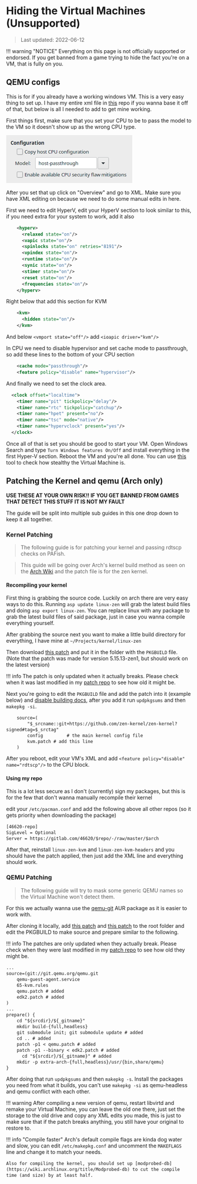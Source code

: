# Hiding the Virtual Machines (Unsupported)
> Last updated: 2022-06-12

!!! warning "NOTICE"
    Everything on this page is not officially supported or endorsed. If you get banned from a game trying to hide the fact you're on a VM, that is fully on you.

## QEMU configs
This is for if you already have a working windows VM. This is a very easy thing to set up. I have my entire xml file in [this](https://github.com/46620/kvm-passthrough) repo if you wanna base it off of that, but below is all I needed to add to get mine working.

First things first, make sure that you set your CPU to be to pass the model to the VM so it doesn't show up as the wrong CPU type.

![01_cpu](../img/hide/01_cpu.png)

After you set that up click on "Overview" and go to XML. Make sure you have XML editing on because we need to do some manual edits in here.

First we need to edit HyperV, edit your HyperV section to look similar to this, if you need extra for your system to work, add it also

```xml
    <hyperv>
      <relaxed state="on"/>
      <vapic state="on"/>
      <spinlocks state="on" retries="8191"/>
      <vpindex state="on"/>
      <runtime state="on"/>
      <synic state="on"/>
      <stimer state="on"/>
      <reset state="on"/>
      <frequencies state="on"/>
    </hyperv>
``` 

Right below that add this section for KVM

```xml
    <kvm>
      <hidden state="on"/>
    </kvm>
```

And below `<vmport state="off"/>` add `<ioapic driver="kvm"/>`

In CPU we need to disable hypervisor and set cache mode to passthrough, so add these lines to the bottom of your CPU section

```xml
    <cache mode="passthrough"/>
    <feature policy="disable" name="hypervisor"/>
```

And finally we need to set the clock area.

```xml
  <clock offset="localtime">
    <timer name="pit" tickpolicy="delay"/>
    <timer name="rtc" tickpolicy="catchup"/>
    <timer name="hpet" present="no"/>
    <timer name="tsc" mode="native"/>
    <timer name="hypervclock" present="yes"/>
  </clock>
```

Once all of that is set you should be good to start your VM. Open Windows Search and type `Turn Windows features On/Off` and install everything in the first Hyper-V section. Reboot the VM and you're all done. You can use [this](../apps/pafish.exe) tool to check how stealthy the Virtual Machine is.

## Patching the Kernel and qemu (Arch only)
**USE THESE AT YOUR OWN RISK!! IF YOU GET BANNED FROM GAMES THAT DETECT THIS STUFF IT IS NOT MY FAULT**

The guide will be split into multiple sub guides in this one drop down to keep it all together.

### Kernel Patching
> The following guide is for patching your kernel and passing rdtscp checks on PAFish.
        
> This guide will be going over Arch's kernel build method as seen on the [Arch Wiki](https://wiki.archlinux.org/title/Kernel/Arch_Build_System) and the patch file is for the zen kernel.

#### Recompiling your kernel
First thing is grabbing the source code. Luckily on arch there are very easy ways to do this. Running `asp update linux-zen` will grab the latest build files and doing `asp export linux-zen`. You can replace linux with any package to grab the latest build files of said package, just in case you wanna compile everything yourself.
        
After grabbing the source next you want to make a little build directory for everything, I have mine at `~/Projects/kernel/linux-zen`
    
Then download [this patch](https://raw.githubusercontent.com/46620/patches/master/kvm.patch) and put it in the folder with the `PKGBUILD` file. (Note that the patch was made for version 5.15.13-zen1, but should work on the latest version)

!!! info
    The patch is only updated when it actually breaks. Please check when it was last modified in my [patch repo](https://github.com/46620/patches) to see how old it might be.
    
Next you're going to edit the `PKGBUILD` file and add the patch into it (example below) and [disable building docs](https://wiki.archlinux.org/title/Kernel/Arch_Build_System#Avoid_creating_the_doc), after you add it run `updpkgsums` and then `makepkg -si`.
    
```
    source=(
        "$_srcname::git+https://github.com/zen-kernel/zen-kernel?signed#tag=$_srctag"
        config         # the main kernel config file
        kvm.patch # add this line
    )
```

After you reboot, edit your VM's XML and add `<feature policy="disable" name="rdtscp"/>` to the CPU block.

#### Using my repo
This is a lot less secure as I don't (currently) sign my packages, but this is for the few that don't wanna manually recompile their kernel

edit your `/etc/pacman.conf` and add the following above all other repos (so it gets priority when downloading the package)

```
[46620-repo]
SigLevel = Optional
Server = https://gitlab.com/46620/$repo/-/raw/master/$arch
```

After that, reinstall `linux-zen-kvm` and `linux-zen-kvm-headers` and you should have the patch applied, then just add the XML line and everything should work.

### QEMU Patching
> The following guide will try to mask some generic QEMU names so the Virtual Machine won't detect them.

For this we actually wanna use the [qemu-git](https://aur.archlinux.org/packages/qemu-git/) AUR package as it is easier to work with.

After cloning it locally, add [this patch](https://raw.githubusercontent.com/46620/patches/master/qemu.patch) and [this patch](https://raw.githubusercontent.com/46620/patches/master/edk2.patch) to the root folder and edit the PKGBUILD to make source and prepare similar to the following.

!!! info
    The patches are only updated when they actually break. Please check when they were last modified in my [patch repo](https://github.com/46620/patches) to see how old they might be.

```
...
source=(git://git.qemu.org/qemu.git
    qemu-guest-agent.service
    65-kvm.rules
    qemu.patch # added
    edk2.patch # added
)
...
prepare() {
    cd "${srcdir}/${_gitname}"
    mkdir build-{full,headless}
    git submodule init; git submodule update # added
    cd .. # added
    patch -p1 < qemu.patch # added
    patch -p1 --binary < edk2.patch # added
      cd "${srcdir}/${_gitname}" # added
    mkdir -p extra-arch-{full,headless}/usr/{bin,share/qemu}
}
```

After doing that run `updpkgsums` and then `makepkg -s`. Install the packages you need from what it builds, you can't use `makepkg -si` as qemu-headless and qemu conflict with each other.

!!! warning
    After compiling a new version of qemu, restart libvirtd and remake your Virtual Machine, you can leave the old one there, just set the storage to the old drive and copy any XML edits you made, this is just to make sure that if the patch breaks anything, you still have your original to restore to.

!!! info "Compile faster"
    Arch's default compile flags are kinda dog water and slow, you can edit `/etc/makepkg.conf` and uncomment the `MAKEFLAGS` line and change it to match your needs.
        
    Also for compiling the kernel, you should set up [modprobed-db](https://wiki.archlinux.org/title/Modprobed-db) to cut the compile time (and size) by at least half.